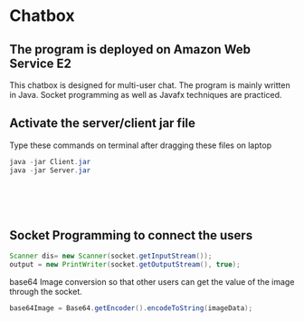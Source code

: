 # Chatbox
## The program is deployed on Amazon Web Service E2

This chatbox is designed for multi-user chat.
The program is mainly written in Java.
Socket programming as well as Javafx techniques are practiced.
<br/>
## Activate the server/client jar file
Type these commands on terminal after dragging these files on laptop
```java
java -jar Client.jar
java -jar Server.jar
```
<br/>
<br>
<br>

## Socket Programming to connect the users
```Java
Scanner dis= new Scanner(socket.getInputStream());
output = new PrintWriter(socket.getOutputStream(), true);
```

base64 Image conversion so that other users can get the value of the image through the socket.
```Java
base64Image = Base64.getEncoder().encodeToString(imageData);
```



